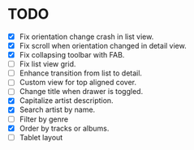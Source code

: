 # TODO

- [x] Fix orientation change crash in list view.
- [x] Fix scroll when orientation changed in detail view.
- [x] Fix collapsing toolbar with FAB.
- [ ] Fix list view grid.
- [ ] Enhance transition from list to detail.
- [ ] Custom view for top aligned cover.
- [ ] Change title when drawer is toggled.
- [x] Capitalize artist description.
- [x] Search artist by name.
- [ ] Filter by genre
- [x] Order by tracks or albums.
- [ ] Tablet layout